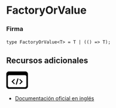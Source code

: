 # FactoryOrValue

### Firma

`type FactoryOrValue<T> = T | (() => T);`

## Recursos adicionales

<a target="_blank" href="https://github.com/ReactiveX/rxjs/blob/6.5.5/src/internal/types.ts#L9-L10">
<img src="assets/icons/source-code.png" alt="Source code">
</a>
</div>

- <a target="_blank" href="https://rxjs.dev/api/index/type-alias/FactoryOrValue">Documentación oficial en inglés</a>
